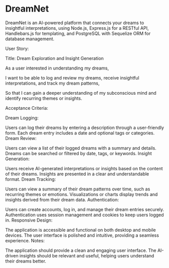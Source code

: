# DreamNet
DreamNet is an AI-powered platform that connects your dreams to insightful interpretations, using Node.js, Express.js for a RESTful API, Handlebars.js for templating, and PostgreSQL with Sequelize ORM for database management.

User Story:

Title: Dream Exploration and Insight Generation

As a user interested in understanding my dreams,

I want to be able to log and review my dreams, receive insightful interpretations, and track my dream patterns,

So that I can gain a deeper understanding of my subconscious mind and identify recurring themes or insights.

Acceptance Criteria:

Dream Logging:

Users can log their dreams by entering a description through a user-friendly form.
Each dream entry includes a date and optional tags or categories.
Dream Review:

Users can view a list of their logged dreams with a summary and details.
Dreams can be searched or filtered by date, tags, or keywords.
Insight Generation:

Users receive AI-generated interpretations or insights based on the content of their dreams.
Insights are presented in a clear and understandable format.
Dream Tracking:

Users can view a summary of their dream patterns over time, such as recurring themes or emotions.
Visualizations or charts display trends and insights derived from their dream data.
Authentication:

Users can create accounts, log in, and manage their dream entries securely.
Authentication uses session management and cookies to keep users logged in.
Responsive Design:

The application is accessible and functional on both desktop and mobile devices.
The user interface is polished and intuitive, providing a seamless experience.
Notes:

The application should provide a clean and engaging user interface.
The AI-driven insights should be relevant and useful, helping users understand their dreams better.
